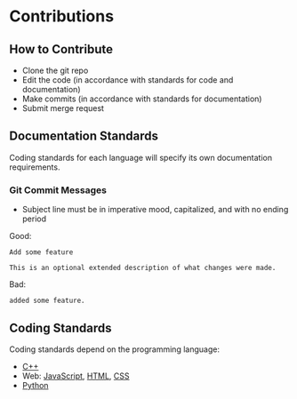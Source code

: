 # Contributions

## How to Contribute
  - Clone the git repo
  - Edit the code (in accordance with standards for code and documentation)
  - Make commits (in accordance with standards for documentation)
  - Submit merge request

## Documentation Standards

Coding standards for each language will specify its own documentation requirements.

### Git Commit Messages
  - Subject line must be in imperative mood, capitalized, and with no ending period

Good:
```
Add some feature

This is an optional extended description of what changes were made.
```

Bad:
```
added some feature.
```

## Coding Standards
Coding standards depend on the programming language:
  - [C++](CPP.md)
  - Web: [JavaScript](JavaScript.md), [HTML](HTML.md), [CSS](CSS.md)
  - [Python](Python.md)
